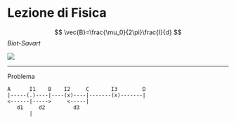 # Lezione di Fisica

$$
\vec{B}=\frac{\mu_0}{2\pi}\frac{I}{d}
$$_Biot-Savart_

![](https://i.imgur.com/p14Lk06.jpg)

---

Problema
		
	A      I1    B    I2     C       I3        D
	|-----(.)----|----(x)----|-------(x)-------|
	<------|----->     <-----|
	   d1     d2         d3
	       |
<!--stackedit_data:
eyJoaXN0b3J5IjpbLTQyMTAxNzI0XX0=
-->